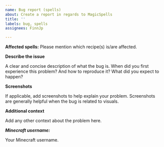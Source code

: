 ```yaml
---
name: Bug report (spells)
about: Create a report in regards to MagicSpells
title: ''
labels: bug, spells
assignees: FinnJp

---
```


**Affected spells:**
Please mention which recipe(s) is/are affected.

**Describe the issue**

A clear and concise description of what the bug is. When did you first experience this problem? And how to reproduce it? What did you expect to happen?

**Screenshots**

If applicable, add screenshots to help explain your problem. Screenshots are generally helpful when the bug is related to visuals.

**Additional context**

Add any other context about the problem here.

***Minecraft username:***

Your Minecraft username.
